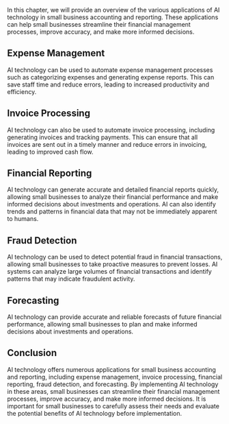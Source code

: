 
In this chapter, we will provide an overview of the various applications of AI technology in small business accounting and reporting. These applications can help small businesses streamline their financial management processes, improve accuracy, and make more informed decisions.

Expense Management
------------------

AI technology can be used to automate expense management processes such as categorizing expenses and generating expense reports. This can save staff time and reduce errors, leading to increased productivity and efficiency.

Invoice Processing
------------------

AI technology can also be used to automate invoice processing, including generating invoices and tracking payments. This can ensure that all invoices are sent out in a timely manner and reduce errors in invoicing, leading to improved cash flow.

Financial Reporting
-------------------

AI technology can generate accurate and detailed financial reports quickly, allowing small businesses to analyze their financial performance and make informed decisions about investments and operations. AI can also identify trends and patterns in financial data that may not be immediately apparent to humans.

Fraud Detection
---------------

AI technology can be used to detect potential fraud in financial transactions, allowing small businesses to take proactive measures to prevent losses. AI systems can analyze large volumes of financial transactions and identify patterns that may indicate fraudulent activity.

Forecasting
-----------

AI technology can provide accurate and reliable forecasts of future financial performance, allowing small businesses to plan and make informed decisions about investments and operations.

Conclusion
----------

AI technology offers numerous applications for small business accounting and reporting, including expense management, invoice processing, financial reporting, fraud detection, and forecasting. By implementing AI technology in these areas, small businesses can streamline their financial management processes, improve accuracy, and make more informed decisions. It is important for small businesses to carefully assess their needs and evaluate the potential benefits of AI technology before implementation.
